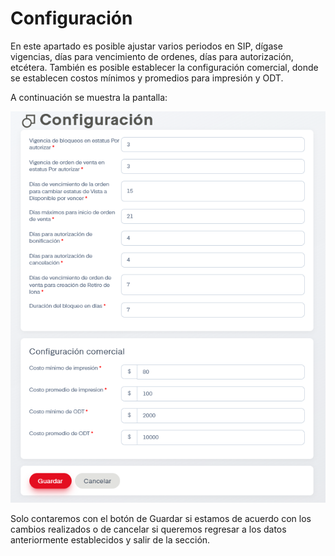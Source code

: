 # Configuración

En este apartado es posible ajustar varios periodos en SIP, dígase vigencias, días para vencimiento de ordenes, días para autorización, etcétera. También es posible establecer la configuración comercial, donde se establecen costos mínimos y promedios para impresión y ODT.

A continuación se muestra la pantalla:

![config](../assets/config.png)

Solo contaremos con el botón de Guardar si estamos de acuerdo con los cambios realizados o de cancelar si queremos regresar a los datos anteriormente establecidos y salir de la sección.



